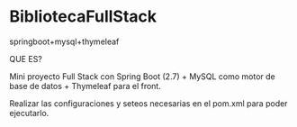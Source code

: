 # BibliotecaFullStack
springboot+mysql+thymeleaf

QUE ES?

Mini proyecto Full Stack con Spring Boot (2.7) + MySQL como motor de base de datos + Thymeleaf para el front.

Realizar las configuraciones y seteos necesarias en el pom.xml para poder ejecutarlo.
